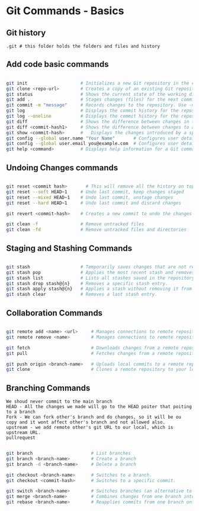 # Git Commands - Basics
## Git history
    .git # this folder holds the folders and files and history

## Add code basic commands
```sh

git init                    # Initializes a new Git repository in the current directory.
git clone <repo-url>        # Creates a copy of an existing Git repository (remote or local)
git status                  # Shows the current state of the working directory and staging area. 
git add .                   # Stages changes (files) for the next commit.
git commit -m "message"     # Records changes to the repository. Use -m for a commit message. 
git log                     # Displays the commit history for the repository.
git log --oneline           # Displays the commit history for the repository in one line.   
git diff                    # Shows the difference between changes in the working directory and the repository.
git diff <commit-hash1>     # Shows the difference between changes to a specifc commit hash in the working directory and the repository.
git show <commit-hash>      #   Displays the changes introduced by a specific commit.
git config --global user.name "Your Name"       # Configures user details and preferences for Git.
git config --global user.email you@example.com  # Configures user details and preferences for Git.
git help <command>          # Displays help information for a Git command.

```
## Undoing Changes commands
```sh

git reset <commit hash>       # This will remove all the history on top from this commit id and moved to unstaging area.
git reset --soft HEAD~1     # Undo last commit, keep changes staged 
git reset --mixed HEAD~1    # Undo last commit, unstage changes 
git reset --hard HEAD~1     # Undo last commit and discard changes 

git revert <commit-hash>    # Creates a new commit to undo the changes of a previous commit.

git clean -f                # Remove untracked files 
git clean -fd               # Remove untracked files and directories

```

## Staging and Stashing Commands
```sh

git stash                   # Temporarily saves changes that are not ready to commit.
git stash pop               # Applies the most recent stash and removes it from the stash list.
git stash list              # Lists all stashes saved in the repository.
git stash drop stash@{n}    # Removes a specific stash entry.
git stash apply stash@{n}   # Applies a stash without removing it from the stash list.
git stash clear             # Removes a last stash entry.

```

## Collaboration Commands

```sh

git remote add <name> <url>     # Manages connections to remote repositories.
git remote remove <name>        # Manages connections to remote repositories.

git fetch                       # Downloads changes from a remote repository without applying them.
git pull                        # Fetches changes from a remote repository and merges them into the current branch.

git push origin <branch-name>   # Uploads local commits to a remote repository.
git clone                       # Clones a remote repository to your local machine.

```

## Branching Commands
    We shoud never commit to the main branch
    HEAD - All the changes we made will go to the HEAD poiter that poiting to a branch
    Fork - We can fork other's branch and do changes, so it will be ou copy and it wont affect other's branch and not allowed also.
    upstream - we add remote other's git URL to our local, which is upstream URL.
    pullrequest

```sh

git branch                      # List branches 
git branch <branch-name>        # Create a branch 
git branch -d <branch-name>     # Delete a branch

git checkout <branch-name>      # Switches to a branch.
git checkout <commit-hash>      # Switches to a specific commit.

git switch <branch-name>        # Switches branches (an alternative to git checkout).
git merge <branch-name>         # Combines changes from one branch into another.
git rebase <branch-name>        # Reapplies commits from one branch onto another, rewriting history.

```